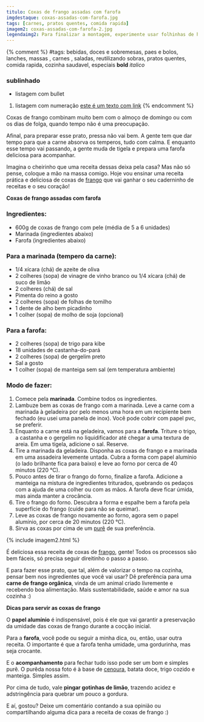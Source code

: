 ```yaml
---
titulo: Coxas de frango assadas com farofa
imgdestaque: coxas-assadas-com-farofa.jpg
tags: [carnes, pratos quentes, comida rapida]
imagem2: coxas-assadas-com-farofa-2.jpg
legendaimg2: Para finalizar a montagem, experimente usar folhinhas de hortelã. 
---
```

{% comment %}
#tags: bebidas, doces e sobremesas, paes e bolos, lanches, massas , carnes , saladas, reutilizando sobras, pratos quentes, comida rapida, cozinha saudavel, especiais
**bold**
*italico*
### sublinhado
* listagem com bullet
1. listagem com numeração
[este é um texto com link](https://www.enderecodolink.com)
{% endcomment %}

Coxas de frango combinam muito bem com o almoço de domingo ou com os dias de folga, quando tempo não é uma preocupação. 

Afinal, para preparar esse prato, pressa não vai bem. A gente tem que dar tempo para que a carne absorva os temperos, tudo com calma. E enquanto esse tempo vai passando, a gente muda de tigela e prepara uma farofa deliciosa para acompanhar.

Imagina o cheirinho que uma receita dessas deixa pela casa? Mas não só pense, coloque a mão na massa comigo. Hoje vou ensinar uma receita prática e deliciosa de coxas de [frango](http://paneladepau.com.br/frango-frito/) que vai ganhar o seu caderninho de receitas e o seu coração!

**Coxas de frango assadas com farofa** 

### Ingredientes: 

* 600g de coxas de frango com pele (média de 5 a 6 unidades)
* Marinada (ingredientes abaixo)
* Farofa (ingredientes abaixo)

### Para a marinada (tempero da carne): 

* 1/4 xícara (chá) de azeite de oliva 
* 2 colheres (sopa) de vinagre de vinho branco ou 1/4 xícara (chá) de suco de limão
* 2 colheres (chá) de sal
* Pimenta do reino a gosto
* 2 colheres (sopa) de folhas de tomilho
* 1 dente de alho bem picadinho
* 1 colher (sopa) de molho de soja (opcional)

### Para a farofa: 

* 2 colheres (sopa) de trigo para kibe
* 18 unidades de castanha-do-pará
* 2 colheres (sopa) de gergelim preto
* Sal a gosto
* 1 colher (sopa) de manteiga sem sal (em temperatura ambiente)

### Modo de fazer: 

1. Comece pela **marinada**. Combine todos os ingredientes. 
2. Lambuze bem as coxas de frango com a marinada. Leve a carne com a marinada à geladeira por pelo menos uma hora em um recipiente bem fechado (eu usei uma panela de inox). Você pode cobrir com papel pvc, se preferir.
3. Enquanto a carne está na geladeira, vamos para a **farofa**. Triture o trigo, a castanha e o gergelim no liquidificador até chegar a uma textura de areia. Em uma tigela, adicione o sal. Reserve. 
4. Tire a marinada da geladeira. Disponha as coxas de frango e a marinada em uma assadeira levemente untada. Cubra a forma com papel alumínio (o lado brilhante fica para baixo) e leve ao forno por cerca de 40 minutos (220 °C).
5. Pouco antes de tirar o frango do forno, finalize a farofa. Adicione a manteiga na mistura de ingredientes triturados, quebrando os pedaços com a ajuda de uma colher ou com as mãos. A farofa deve ficar úmida, mas ainda manter a crocância.  
6. Tire o frango do forno. Descubra a forma e espalhe bem a farofa pela superfície do frango (cuide para não se queimar).
7. Leve as coxas de frango novamente ao forno, agora sem o papel alumínio, por cerca de 20 minutos (220 °C). 
8. Sirva as coxas por cima de um [purê](http://paneladepau.com.br/pure-de-batatas/) de sua preferência. 

{% include imagem2.html %}

É deliciosa essa receita de coxas de [frango](http://paneladepau.com.br/frango-de-natal/), gente! Todos os processos são bem fáceis, só precisa seguir direitinho o passo a passo. 

E para fazer esse prato, que tal, além de valorizar o tempo na cozinha, pensar bem nos ingredientes que você vai usar? Dê preferência para uma **carne de frango orgânica**, vinda de um animal criado livremente e recebendo boa alimentação. Mais sustentabilidade, saúde e amor na sua cozinha :)

**Dicas para servir as coxas de frango**  

O **papel alumínio** é indispensável, pois é ele que vai garantir a preservação da umidade das coxas de frango durante a cocção inicial. 

Para a **farofa**, você pode ou seguir a minha dica, ou, então, usar outra receita. O importante é que a farofa tenha umidade, uma gordurinha, mas seja crocante. 

E o **acompanhamento** para fechar tudo isso pode ser um bom e simples purê. O purêda nossa foto é à base de [cenoura](http://paneladepau.com.br/creme-de-cenoura/), batata doce, trigo cozido e manteiga. Simples assim.

Por cima de tudo, vale **pingar gotinhas de limão**, trazendo acidez e adstringência para quebrar um pouco a gordura.  


E aí, gostou? Deixe um comentário contando a sua opinião ou compartilhando alguma dica para a receita de coxas de frango :)
